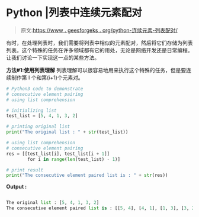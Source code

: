 # Python |列表中连续元素配对

> 原文:[https://www . geesforgeks . org/python-连续元素-列表配对/](https://www.geeksforgeeks.org/python-consecutive-elements-pairing-in-list/)

有时，在处理列表时，我们需要将列表中相似的元素配对，然后将它们存储为列表列表。这个特殊的任务在许多领域都有它的用处，无论是网络开发还是日常编程。让我们讨论一下实现这一点的某些方法。

**方法#1:使用列表理解**
列表理解可以很容易地用来执行这个特殊的任务，但是要连续制作第 I 个和第(i+1)个元素对。

```py
# Python3 code to demonstrate
# consecutive element pairing 
# using list comprehension

# initializing list
test_list = [5, 4, 1, 3, 2]

# printing original list
print("The original list : " + str(test_list))

# using list comprehension
# consecutive element pairing 
res = [[test_list[i], test_list[i + 1]]
        for i in range(len(test_list) - 1)]

# print result
print("The consecutive element paired list is : " + str(res))
```

**Output :**

```py

The original list : [5, 4, 1, 3, 2]
The consecutive element paired list is : [[5, 4], [4, 1], [1, 3], [3, 2]]

```